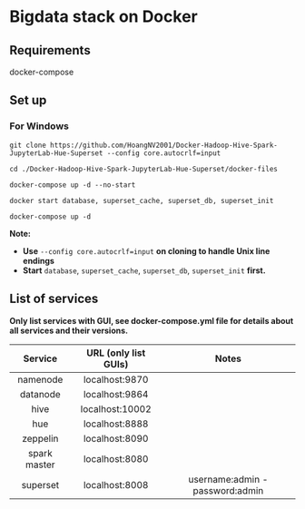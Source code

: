 # Bigdata stack on Docker
## Requirements
docker-compose

## Set up
### For Windows


	git clone https://github.com/HoangNV2001/Docker-Hadoop-Hive-Spark-JupyterLab-Hue-Superset --config core.autocrlf=input

 	cd ./Docker-Hadoop-Hive-Spark-JupyterLab-Hue-Superset/docker-files

	docker-compose up -d --no-start

	docker start database, superset_cache, superset_db, superset_init

	docker-compose up -d

**Note:** 
* **Use** `--config core.autocrlf=input` **on cloning to handle Unix line endings**
* **Start** `database`, `superset_cache`, `superset_db`, `superset_init` **first.**
## List of services 
**Only list services with GUI, see docker-compose.yml file for details about all services and their versions.**

Service|URL (only list GUIs)|Notes|
| :---:   | :---: | :---: |
namenode|localhost:9870||
datanode|localhost:9864||
hive|localhost:10002||
hue|localhost:8888||
zeppelin|localhost:8090||
spark master|localhost:8080||
superset|localhost:8008|username:admin - password:admin|




